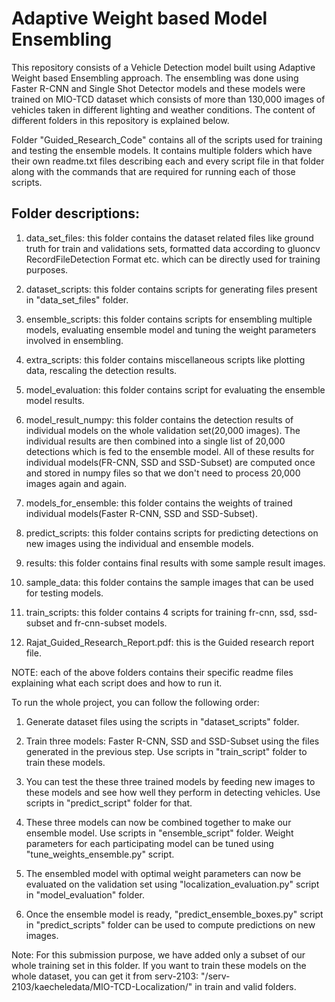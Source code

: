 # Adaptive Weight based Model Ensembling

This repository consists of a Vehicle Detection model built using Adaptive Weight based Ensembling approach. The ensembling was done using Faster R-CNN and Single Shot Detector models and these models were trained on MIO-TCD dataset which consists of more than 130,000 images of vehicles taken in different lighting and weather conditions. The content of different folders in this repository is explained below.

Folder "Guided_Research_Code" contains all of the scripts used for training and testing the ensemble models. It contains multiple folders which have their own readme.txt files describing each and every script file in that folder along with the commands that are required for running each of those scripts.

## Folder descriptions:
1. data_set_files: this folder contains the dataset related files like ground truth for train and validations sets, formatted data according to gluoncv RecordFileDetection Format etc. which can be directly used for training purposes.

2. dataset_scripts: this folder contains scripts for generating files present in "data_set_files" folder.

3. ensemble_scripts: this folder contains scripts for ensembling multiple models, evaluating ensemble model and tuning the weight parameters involved in ensembling.

4. extra_scripts: this folder contains miscellaneous scripts like plotting data, rescaling the detection results.

5. model_evaluation: this folder contains script for evaluating the ensemble model results.

6. model_result_numpy: this folder contains the detection results of individual models on the whole validation set(20,000 images). The individual results are then combined into a single list of 20,000 detections which is fed to the ensemble model. All of these results for individual models(FR-CNN, SSD and SSD-Subset) are computed once and stored in numpy files so that we don't need to process 20,000 images again and again.

7. models_for_ensemble: this folder contains the weights of trained individual models(Faster R-CNN, SSD and SSD-Subset).

8. predict_scripts: this folder contains scripts for predicting detections on new images using the individual and ensemble models.

9. results: this folder contains final results with some sample result images.

10. sample_data: this folder contains the sample images that can be used for testing models.

11. train_scripts: this folder contains 4 scripts for training fr-cnn, ssd, ssd-subset and fr-cnn-subset models.

12. Rajat_Guided_Research_Report.pdf: this is the Guided research report file.

NOTE: each of the above folders contains their specific readme files explaining what each script does and how to run it.


To run the whole project, you can follow the following order:

1. Generate dataset files using the scripts in "dataset_scripts" folder.

2. Train three models: Faster R-CNN, SSD and SSD-Subset using the files generated in the previous step. Use scripts in "train_script" folder to train these models.

3. You can test the these three trained models by feeding new images to these models and see how well they perform in detecting vehicles. Use scripts in "predict_script" folder for that.

4. These three models can now be combined together to make our ensemble model. Use scripts in "ensemble_script" folder. Weight parameters for each participating model can be tuned using "tune_weights_ensemble.py" script.

5. The ensembled model with optimal weight parameters can now be evaluated on the validation set using "localization_evaluation.py" script in "model_evaluation" folder.

6. Once the ensemble model is ready, "predict_ensemble_boxes.py" script in "predict_scripts" folder can be used to compute predictions on new images.

Note: For this submission purpose, we have added only a subset of our whole training set in this folder. If you want to train these models on the whole dataset, you can get it from serv-2103: "/serv-2103/kaecheledata/MIO-TCD-Localization/" in train and valid folders.
